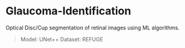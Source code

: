# Glaucoma-Identification
Optical Disc/Cup segmentation of retinal images using ML algorithms.
 >Model: UNet++
 >Dataset: REFUGE
  
